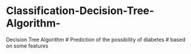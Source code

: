 # Classification-Decision-Tree-Algorithm-
Decision Tree Algorithm # Prediction of the possibility of diabetes # based on some features
